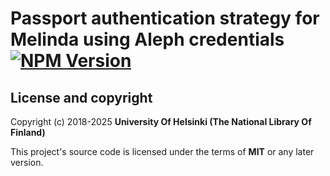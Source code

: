 # Passport authentication strategy for Melinda using Aleph credentials [![NPM Version](https://img.shields.io/npm/v/@natlibfi/passport-melinda-aleph.svg)](https://npmjs.org/package/@natlibfi/passport-melinda-aleph)

## License and copyright

Copyright (c) 2018-2025 **University Of Helsinki (The National Library Of Finland)**

This project's source code is licensed under the terms of **MIT** or any later version.
